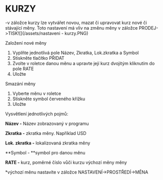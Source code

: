 # KURZY

-v záložce kurzy lze vytvářet novou, mazat či upravovat kurz nové či stávající měny. Toto nastavení má vliv na změnu měny v záložce PRODEJ-&gt;TISK![](/assets/nastaveni - kurzy.PNG)

Založení nové měny

1. Vyplňte jednotlivá pole Název, Zkratka, Lok.zkratka a Symbol
2. Stiskněte tlačítko PŘIDAT
3. Zvolte v roletce danou měnu a upravte její kurz dvojitým kliknutím do pole RATE
4. Uložte

Smazání měny

1. Vyberte měnu v roletce
2. Stiskněte symbol červeného křížku
3. Uložte

Vysvětlení jednotlivých pojmů:

**Název -** Název zobrazovaný v programu

**Zkratka -** zkratka měny. Například USD

**Lok. zkratka -** lokalizovaná zkratka měny

**Symbol - **symbol pro danou měnu

**RATE -** kurz, poměrné číslo vůči kurzu výchozí měny měny

\*výchozí měnu nastavíte v záložce NASTAVENÍ-&gt;PROSTŘEDÍ-&gt;MĚNA

